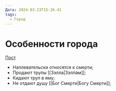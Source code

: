 ```yaml
---
Дата: 2024-03-23T15-26-41
tags:
  - Город
---
```


# Особенности города
[Пост](https://vk.com/wall-208978263_10273)
- Наплевательски относятся к смерти;
- Продают трупы [[Зэлла|Зэллам]];
- Кидают труп в яму;
- Не отдают душу [[Бог Смерти|Богу Смерти]];